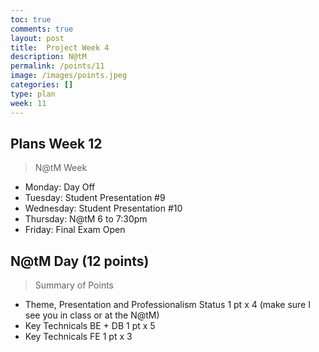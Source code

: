 ```yaml
---
toc: true
comments: true
layout: post
title:  Project Week 4
description: N@tM
permalink: /points/11
image: /images/points.jpeg
categories: []
type: plan
week: 11
---
```


## Plans Week 12
> N@tM Week
- Monday: Day Off
- Tuesday: Student Presentation #9
- Wednesday: Student Presentation #10
- Thursday: N@tM 6 to 7:30pm
- Friday: Final Exam Open

## N@tM Day (12 points)
> Summary of Points
- Theme, Presentation and Professionalism Status 1 pt x 4 (make sure I see you in class or at the N@tM)
- Key Technicals BE + DB 1 pt x 5
- Key Technicals FE 1 pt x 3